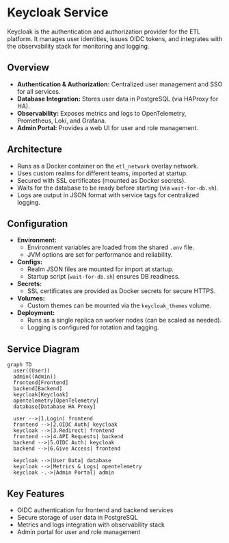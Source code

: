 # Keycloak Service

Keycloak is the authentication and authorization provider for the ETL platform. It manages user identities, issues OIDC tokens, and integrates with the observability stack for monitoring and logging.

## Overview

- **Authentication & Authorization:** Centralized user management and SSO for all services.
- **Database Integration:** Stores user data in PostgreSQL (via HAProxy for HA).
- **Observability:** Exposes metrics and logs to OpenTelemetry, Prometheus, Loki, and Grafana.
- **Admin Portal:** Provides a web UI for user and role management.

## Architecture

- Runs as a Docker container on the `etl_network` overlay network.
- Uses custom realms for different teams, imported at startup.
- Secured with SSL certificates (mounted as Docker secrets).
- Waits for the database to be ready before starting (via `wait-for-db.sh`).
- Logs are output in JSON format with service tags for centralized logging.

## Configuration

- **Environment:**
  - Environment variables are loaded from the shared `.env` file.
  - JVM options are set for performance and reliability.
- **Configs:**
  - Realm JSON files are mounted for import at startup.
  - Startup script (`wait-for-db.sh`) ensures DB readiness.
- **Secrets:**
  - SSL certificates are provided as Docker secrets for secure HTTPS.
- **Volumes:**
  - Custom themes can be mounted via the `keycloak_themes` volume.
- **Deployment:**
  - Runs as a single replica on worker nodes (can be scaled as needed).
  - Logging is configured for rotation and tagging.

## Service Diagram

```mermaid
graph TD
  user((User))
  admin((Admin))
  frontend[Frontend] 
  backend[Backend]
  keycloak[Keycloak]
  opentelemetry[OpenTelemetry]
  database[Database HA Proxy]

  user -->|1.Login| frontend
  frontend -->|2.OIDC Auth| keycloak
  keycloak -->|3.Redirect| frontend
  frontend -->|4.API Requests| backend
  backend -->|5.OIDC Auth| keycloak
  backend -->|6.Give Access| frontend

  keycloak -->|User Data| database
  keycloak -->|Metrics & Logs| opentelemetry
  keycloak -.->|Admin Portal| admin
```

## Key Features

- OIDC authentication for frontend and backend services
- Secure storage of user data in PostgreSQL
- Metrics and logs integration with observability stack
- Admin portal for user and role management
